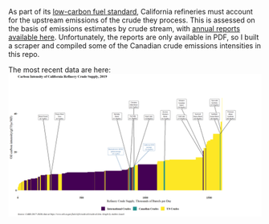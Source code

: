 As part of its [low-carbon fuel standard](https://ww2.arb.ca.gov/our-work/programs/low-carbon-fuel-standard), California refineries must account for the upstream emissions of the crude they process. This is assessed on the basis of emissions estimates by crude stream, with [annual reports available here](https://ww2.arb.ca.gov/resources/documents/lcfs-crude-oil-life-cycle-assessment). Unfortunately, the reports are only available in PDF, so I built a scraper and compiled some of the Canadian crude emissions intensities in this repo.

The most recent data are here:
<a href="cali_crude_2019.png" target="Click for higher resolution">
  <img border="0" align="center"  src="cali_crude_2019_small.png"/>
</a>
